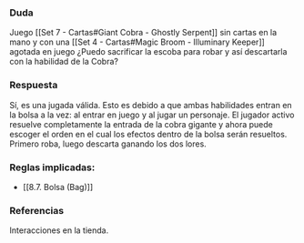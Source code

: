 ### Duda
Juego  [[Set 7 - Cartas#Giant Cobra - Ghostly Serpent]] sin cartas en la mano y con una [[Set 4 - Cartas#Magic Broom - Illuminary Keeper]] agotada en juego ¿Puedo sacrificar la escoba para robar y así descartarla con la habilidad de la Cobra?

### Respuesta
Sí, es una jugada válida. Esto es debido a que ambas habilidades entran en la bolsa a la vez: al entrar en juego y al jugar un personaje. El jugador activo resuelve completamente la entrada de la cobra gigante y ahora puede escoger el orden en el cual los efectos dentro de la bolsa serán resueltos. Primero roba, luego descarta ganando los dos lores.

### Reglas implicadas:
- [[8.7. Bolsa (Bag)]]
### Referencias
Interacciones en la tienda.